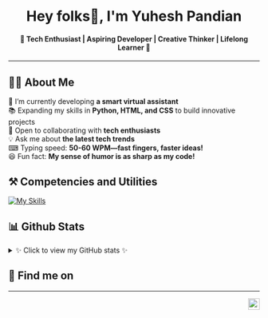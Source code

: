 <div align="center">


# Hey folks👋, I'm **Yuhesh Pandian** 
#### 🚀 Tech Enthusiast | Aspiring Developer | Creative Thinker | Lifelong Learner 🎯


</div>

---

## 👨‍💻 About Me

🤖 I’m currently developing **a smart virtual assistant**  
📚 Expanding my skills in **Python, HTML, and CSS** to build innovative projects  
🤝 Open to collaborating with **tech enthusiasts**  
💡 Ask me about **the latest tech trends**  
⌨ Typing speed: **50-60 WPM—fast fingers, faster ideas!**  
😆 Fun fact: **My sense of humor is as sharp as my code!** 



 ## ⚒ Competencies and Utilities
[![My Skills](https://skillicons.dev/icons?i=python,html,css,markdown,git,github,vscode,pycharm,sublime,replit,notion)]()


## **📊 Github Stats**
<details>
  <summary>✨ Click to view my GitHub stats ✨</summary>

  <div align="center">
 
  [![trophy](https://github-profile-trophy.vercel.app/?username=YuheshPandian&theme=radical)]()
  ![Contribution Streak](https://github-readme-streak-stats.herokuapp.com/?user=YuheshPandian&theme=tokyonight&hide_border=true)<br/>
  ![Github Stats](https://github-readme-stats.vercel.app/api?username=YuheshPandian&theme=tokyonight&hide_border=true&include_all_commits=true&count_private=true)<br/>
  ![language stats](https://github-readme-stats.vercel.app/api/top-langs/?username=YuheshPandian&theme=tokyonight&hide_border=true)
  
  </div>

</details>

## 🔗 Find me on



---

<img align="right" src="https://komarev.com/ghpvc/?username=YuheshPandian&style=flat&color=1a1a5f&abbreviated=true" height="23px">
